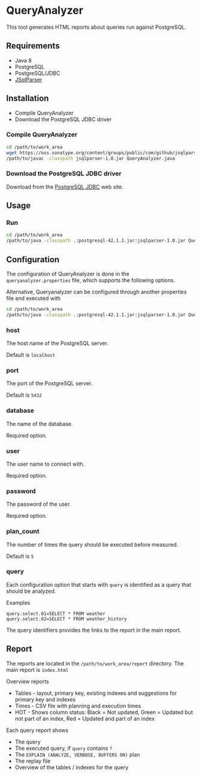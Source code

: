 # QueryAnalyzer

This tool generates HTML reports about queries run against PostgreSQL.

## Requirements

* Java 8
* PostgreSQL
* PostgreSQL/JDBC
* [JSqlParser](https://github.com/JSQLParser/JSqlParser/wiki)

## Installation

* Compile QueryAnalyzer
* Download the PostgreSQL JDBC driver

### Compile QueryAnalyzer

```bash
cd /path/to/work_area
wget https://oss.sonatype.org/content/groups/public/com/github/jsqlparser/jsqlparser/1.0/jsqlparser-1.0.jar
/path/to/javac -classpath jsqlparser-1.0.jar QueryAnalyzer.java
```

### Download the PostgreSQL JDBC driver

Download from the [PostgreSQL JDBC](https://jdbc.postgresql.org/download.html) web site.

## Usage

### Run

```bash
cd /path/to/work_area
/path/to/java -classpath .:postgresql-42.1.1.jar:jsqlparser-1.0.jar QueryAnalyzer
```

## Configuration

The configuration of QueryAnalyzer is done in the ```queryanalyzer.properties``` file, which supports the following
options.

Alternative, Queryanalyzer can be configured through another properties file and executed with

```bash
cd /path/to/work_area
/path/to/java -classpath .:postgresql-42.1.1.jar:jsqlparser-1.0.jar QueryAnalyzer -c myprops.properties
```

### host

The host name of the PostgreSQL server.

Default is ```localhost```

### port

The port of the PostgreSQL server.

Default is ```5432```

### database

The name of the database.

Required option.

### user

The user name to connect with.

Required option.

### password

The password of the user.

Required option.

### plan_count

The number of times the query should be executed before measured.

Default is ```5```

### query

Each configuration option that starts with ```query``` is identified as a query that should be analyzed.

Examples

```
query.select.01=SELECT * FROM weather
query.select.02=SELECT * FROM weather_history
```

The query identifiers provides the links to the report in the main report.

## Report

The reports are located in the ```/path/to/work_area/report``` directory. The main report is ```index.html```

Overview reports

* Tables - layout, primary key, existing indexes and suggestions for primary key and indexes
* Times - CSV file with planning and execution times
* HOT - Shows column status: Black = Not updated, Green = Updated but not part of an index, Red = Updated and part of an index

Each query report shows

* The query
* The executed query, if ```query``` contains ```?```
* The ```EXPLAIN (ANALYZE, VERBOSE, BUFFERS ON)``` plan
* The replay file
* Overview of the tables / indexes for the query

